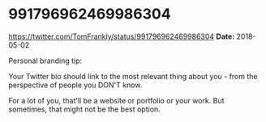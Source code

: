 # 991796962469986304
https://twitter.com/TomFrankly/status/991796962469986304
**Date:** 2018-05-02

Personal branding tip:

Your Twitter bio should link to the most relevant thing about you - from the perspective of people you DON'T know.

For a lot of you, that'll be a website or portfolio or your work. But sometimes, that might not be the best option.
